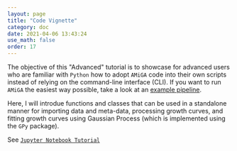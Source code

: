 ```yaml
---
layout: page
title: "Code Vignette"
category: doc
date: 2021-04-06 13:43:24
use_math: false
order: 17
---
```


<!-- AMiGA is covered under the GPL-3 license -->
 

The objective of this "Advanced" tutorial is to showcase for advanced users who are familiar with `Python` how to adopt `AMiGA` code into their own scripts instead of relying on the command-line interface (CLI). If you want to run `AMiGA` the easiest way possible, take a look at an [example pipeline](/amiga/doc/example.html).   

Here, I will introdue functions and classes that can be used in a standalone manner for importing data and meta-data, processing growth curves, and fitting growth curves using Gaussian Process (which is implemented using the `GPy` package).

See [`Jupyter Notebook Tutorial`](/amiga/assets/notebooks/Tutorial-Main_AMiGA_Functions_and_Classes.html)
